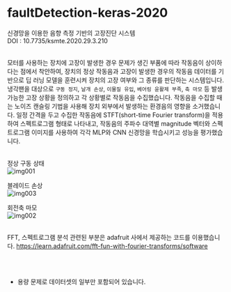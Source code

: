# faultDetection-keras-2020

신경망을 이용한 음향 측정 기반의 고장진단 시스템<br>
DOI : 10.7735/ksmte.2020.29.3.210<br><br>


모터를 사용하는 장치에 고장이 발생한 경우 문제가 생긴 부품에 따라 작동음이 상이하다는 점에서 착안하여, 장치의 정상 작동음과 고장이 발생한 경우의 작동음 데이터를 기반으로 딥 러닝 모델을 훈련시켜 장치의 고장 여부와 그 종류를 판단하는 시스템입니다. 냉각팬을 대상으로 `구동 정지`, `날개 손상`, `이물질 유입`, `베어링 윤활제 부족`, `축 마모` 등 발생 가능한 고장 상황을 정의하고 각 상황별로 작동음을 수집했습니다. 작동음을 수집할 때는 노이즈 캔슬링 기법을 사용해 장치 외부에서 발생하는 환경음의 영향을 소거했습니다. 일정 간격을 두고 수집한 작동음에 STFT(short-time Fourier transform)을 적용하여 스펙트로그램 형태로 나타내고, 작동음의 주파수 대역별 magnitude 벡터와 스펙트로그램 이미지를 사용하여 각각 MLP와 CNN 신경망을 학습시키고 성능을 평가했습니다.<br><br>

정상 구동 상태<br>
![img001](https://user-images.githubusercontent.com/42488309/123293741-34ce4c80-d54f-11eb-8ffa-d5b6cc1d857c.png)

블레이드 손상<br>
![img003](https://user-images.githubusercontent.com/42488309/123293781-3c8df100-d54f-11eb-8e60-8f0c07617c73.png)

회전축 마모<br>
![img002](https://user-images.githubusercontent.com/42488309/123293825-44e62c00-d54f-11eb-9c33-5bc8433d0d10.png)
<br><br>


FFT, 스펙트로그램 분석 관련된 부분은 adafruit 사에서 제공하는 코드를 이용했습니다.
https://learn.adafruit.com/fft-fun-with-fourier-transforms/software

<Br><br>


* 용량 문제로 데이터셋의 일부만 포함되어 있습니다.

